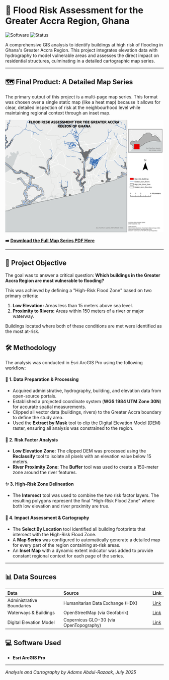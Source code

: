 # 🌊 Flood Risk Assessment for the Greater Accra Region, Ghana

![Software](https://img.shields.io/badge/Software-ArcGIS%20Pro-007AC2?style=for-the-badge&logo=esri) ![Status](https://img.shields.io/badge/Status-Completed-brightgreen?style=for-the-badge)

A comprehensive GIS analysis to identify buildings at high risk of flooding in Ghana's Greater Accra Region. This project integrates elevation data with hydrography to model vulnerable areas and assesses the direct impact on residential structures, culminating in a detailed cartographic map series.

---

## 🗺️ Final Product: A Detailed Map Series

The primary output of this project is a multi-page map series. This format was chosen over a single static map (like a heat map) because it allows for clear, detailed inspection of risk at the neighbourhood level while maintaining regional context through an inset map.


![Sample Page from Map Series](2_Output/Flood_Risk_Map_Series_11.png)

**➡️ [Download the Full Map Series PDF Here](Flood_Risk_Analysis.pdf)**


---

## 🎯 Project Objective

The goal was to answer a critical question: **Which buildings in the Greater Accra Region are most vulnerable to flooding?**

This was achieved by defining a "High-Risk Flood Zone" based on two primary criteria:
1.  **Low Elevation:** Areas less than 15 meters above sea level.
2.  **Proximity to Rivers:** Areas within 150 meters of a river or major waterway.

Buildings located where both of these conditions are met were identified as the most at-risk.

## 🛠️ Methodology

The analysis was conducted in Esri ArcGIS Pro using the following workflow:

#### 📂 1. Data Preparation & Processing
-   Acquired administrative, hydrography, building, and elevation data from open-source portals.
-   Established a projected coordinate system (**WGS 1984 UTM Zone 30N**) for accurate spatial measurements.
-   Clipped all vector data (buildings, rivers) to the Greater Accra boundary to define the study area.
-   Used the **Extract by Mask** tool to clip the Digital Elevation Model (DEM) raster, ensuring all analysis was constrained to the region.

#### 🔬 2. Risk Factor Analysis
-   **Low Elevation Zone:** The clipped DEM was processed using the **Reclassify** tool to isolate all pixels with an elevation value below 15 meters.
-   **River Proximity Zone:** The **Buffer** tool was used to create a 150-meter zone around the river features.

#### ✨ 3. High-Risk Zone Delineation
-   The **Intersect** tool was used to combine the two risk factor layers. The resulting polygons represent the final "High-Risk Flood Zone" where both low elevation and river proximity are true.

#### 📄 4. Impact Assessment & Cartography
-   The **Select By Location** tool identified all building footprints that intersect with the High-Risk Flood Zone.
-   A **Map Series** was configured to automatically generate a detailed map for every part of the region containing at-risk areas.
-   An **Inset Map** with a dynamic extent indicator was added to provide constant regional context for each page of the series.

---

## 📊 Data Sources

| Data | Source | Link |
| :--- | :--- | :--- |
| Administrative Boundaries | Humanitarian Data Exchange (HDX) | [Link](https://data.humdata.org/dataset/cod-ab-gha) |
| Waterways & Buildings | OpenStreetMap (via Geofabrik) | [Link](http://download.geofabrik.de/africa/ghana.html) |
| Digital Elevation Model | Copernicus GLO-30 (via OpenTopography) | [Link](https://portal.opentopography.org/dataCatalog?group=dem&id=ot.032021.32638.1) |

## 💻 Software Used

-   **Esri ArcGIS Pro**
---
*Analysis and Cartography by Adams Abdul-Razaak, July 2025*
